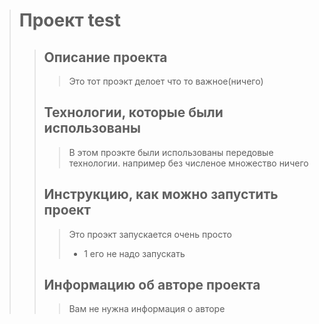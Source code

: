 ># Проект test
>>## Описание проекта
>>>Это тот проэкт делоет что то важное(ничего)
>>## Технологии, которые были использованы
>>>В этом проэкте были использованы передовые технологии. например без численое множество ничего  
>>## Инструкцию, как можно запустить проект
>>>Это проэкт запускается очень просто
>>>- 1 его не надо запускать 
>>## Информацию об авторе проекта
>>>Вам не нужна информация о авторе 